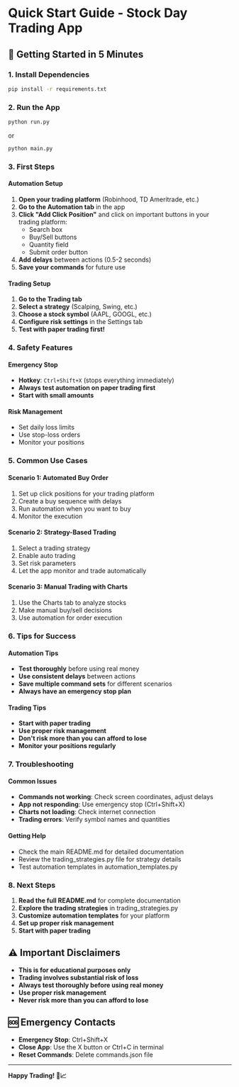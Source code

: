 # Quick Start Guide - Stock Day Trading App

## 🚀 Getting Started in 5 Minutes

### 1. Install Dependencies
```bash
pip install -r requirements.txt
```

### 2. Run the App
```bash
python run.py
```
or
```bash
python main.py
```

### 3. First Steps

#### Automation Setup
1. **Open your trading platform** (Robinhood, TD Ameritrade, etc.)
2. **Go to the Automation tab** in the app
3. **Click "Add Click Position"** and click on important buttons in your trading platform:
   - Search box
   - Buy/Sell buttons
   - Quantity field
   - Submit order button
4. **Add delays** between actions (0.5-2 seconds)
5. **Save your commands** for future use

#### Trading Setup
1. **Go to the Trading tab**
2. **Select a strategy** (Scalping, Swing, etc.)
3. **Choose a stock symbol** (AAPL, GOOGL, etc.)
4. **Configure risk settings** in the Settings tab
5. **Test with paper trading first!**

### 4. Safety Features

#### Emergency Stop
- **Hotkey**: `Ctrl+Shift+X` (stops everything immediately)
- **Always test automation on paper trading first**
- **Start with small amounts**

#### Risk Management
- Set daily loss limits
- Use stop-loss orders
- Monitor your positions

### 5. Common Use Cases

#### Scenario 1: Automated Buy Order
1. Set up click positions for your trading platform
2. Create a buy sequence with delays
3. Run automation when you want to buy
4. Monitor the execution

#### Scenario 2: Strategy-Based Trading
1. Select a trading strategy
2. Enable auto trading
3. Set risk parameters
4. Let the app monitor and trade automatically

#### Scenario 3: Manual Trading with Charts
1. Use the Charts tab to analyze stocks
2. Make manual buy/sell decisions
3. Use automation for order execution

### 6. Tips for Success

#### Automation Tips
- **Test thoroughly** before using real money
- **Use consistent delays** between actions
- **Save multiple command sets** for different scenarios
- **Always have an emergency stop plan**

#### Trading Tips
- **Start with paper trading**
- **Use proper risk management**
- **Don't risk more than you can afford to lose**
- **Monitor your positions regularly**

### 7. Troubleshooting

#### Common Issues
- **Commands not working**: Check screen coordinates, adjust delays
- **App not responding**: Use emergency stop (Ctrl+Shift+X)
- **Charts not loading**: Check internet connection
- **Trading errors**: Verify symbol names and quantities

#### Getting Help
- Check the main README.md for detailed documentation
- Review the trading_strategies.py file for strategy details
- Test automation templates in automation_templates.py

### 8. Next Steps

1. **Read the full README.md** for complete documentation
2. **Explore the trading strategies** in trading_strategies.py
3. **Customize automation templates** for your platform
4. **Set up proper risk management**
5. **Start with paper trading**

## ⚠️ Important Disclaimers

- **This is for educational purposes only**
- **Trading involves substantial risk of loss**
- **Always test thoroughly before using real money**
- **Use proper risk management**
- **Never risk more than you can afford to lose**

## 🆘 Emergency Contacts

- **Emergency Stop**: Ctrl+Shift+X
- **Close App**: Use the X button or Ctrl+C in terminal
- **Reset Commands**: Delete commands.json file

---

**Happy Trading! 🎯📈**